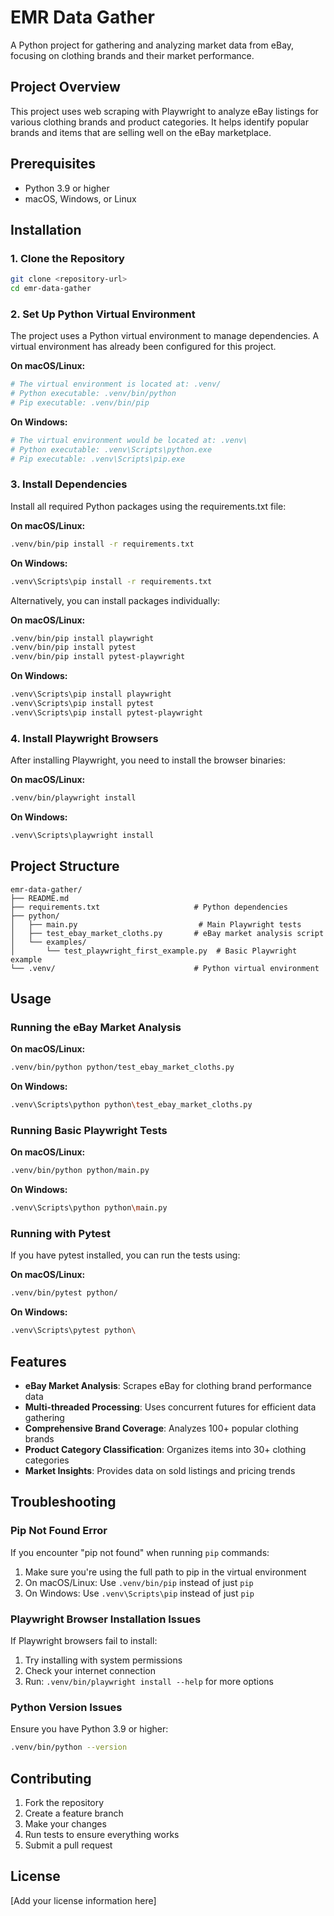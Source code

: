 # EMR Data Gather

A Python project for gathering and analyzing market data from eBay, focusing on clothing brands and their market performance.

## Project Overview

This project uses web scraping with Playwright to analyze eBay listings for various clothing brands and product categories. It helps identify popular brands and items that are selling well on the eBay marketplace.

## Prerequisites

- Python 3.9 or higher
- macOS, Windows, or Linux

## Installation

### 1. Clone the Repository

```bash
git clone <repository-url>
cd emr-data-gather
```

### 2. Set Up Python Virtual Environment

The project uses a Python virtual environment to manage dependencies. A virtual environment has already been configured for this project.

**On macOS/Linux:**
```bash
# The virtual environment is located at: .venv/
# Python executable: .venv/bin/python
# Pip executable: .venv/bin/pip
```

**On Windows:**
```bash
# The virtual environment would be located at: .venv\
# Python executable: .venv\Scripts\python.exe
# Pip executable: .venv\Scripts\pip.exe
```

### 3. Install Dependencies

Install all required Python packages using the requirements.txt file:

**On macOS/Linux:**
```bash
.venv/bin/pip install -r requirements.txt
```

**On Windows:**
```bash
.venv\Scripts\pip install -r requirements.txt
```

Alternatively, you can install packages individually:

**On macOS/Linux:**
```bash
.venv/bin/pip install playwright
.venv/bin/pip install pytest
.venv/bin/pip install pytest-playwright
```

**On Windows:**
```bash
.venv\Scripts\pip install playwright
.venv\Scripts\pip install pytest
.venv\Scripts\pip install pytest-playwright
```

### 4. Install Playwright Browsers

After installing Playwright, you need to install the browser binaries:

**On macOS/Linux:**
```bash
.venv/bin/playwright install
```

**On Windows:**
```bash
.venv\Scripts\playwright install
```

## Project Structure

```
emr-data-gather/
├── README.md
├── requirements.txt                     # Python dependencies
├── python/
│   ├── main.py                           # Main Playwright tests
│   ├── test_ebay_market_cloths.py       # eBay market analysis script
│   └── examples/
│       └── test_playwright_first_example.py  # Basic Playwright example
└── .venv/                               # Python virtual environment
```

## Usage

### Running the eBay Market Analysis

**On macOS/Linux:**
```bash
.venv/bin/python python/test_ebay_market_cloths.py
```

**On Windows:**
```bash
.venv\Scripts\python python\test_ebay_market_cloths.py
```

### Running Basic Playwright Tests

**On macOS/Linux:**
```bash
.venv/bin/python python/main.py
```

**On Windows:**
```bash
.venv\Scripts\python python\main.py
```

### Running with Pytest

If you have pytest installed, you can run the tests using:

**On macOS/Linux:**
```bash
.venv/bin/pytest python/
```

**On Windows:**
```bash
.venv\Scripts\pytest python\
```

## Features

- **eBay Market Analysis**: Scrapes eBay for clothing brand performance data
- **Multi-threaded Processing**: Uses concurrent futures for efficient data gathering
- **Comprehensive Brand Coverage**: Analyzes 100+ popular clothing brands
- **Product Category Classification**: Organizes items into 30+ clothing categories
- **Market Insights**: Provides data on sold listings and pricing trends

## Troubleshooting

### Pip Not Found Error

If you encounter "pip not found" when running `pip` commands:

1. Make sure you're using the full path to pip in the virtual environment
2. On macOS/Linux: Use `.venv/bin/pip` instead of just `pip`
3. On Windows: Use `.venv\Scripts\pip` instead of just `pip`

### Playwright Browser Installation Issues

If Playwright browsers fail to install:

1. Try installing with system permissions
2. Check your internet connection
3. Run: `.venv/bin/playwright install --help` for more options

### Python Version Issues

Ensure you have Python 3.9 or higher:

```bash
.venv/bin/python --version
```

## Contributing

1. Fork the repository
2. Create a feature branch
3. Make your changes
4. Run tests to ensure everything works
5. Submit a pull request

## License

[Add your license information here]